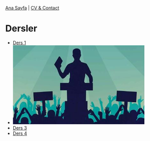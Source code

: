 [Ana Sayfa](../index.md) | [CV & Contact](../cv-contact.md)
# Dersler

- [Ders 1](DKvR.md)
- [![ders2](ders2.jpg)](ders2.md)
- [Ders 3](Ders3.md)
- [Ders 4](Ders4.md)



